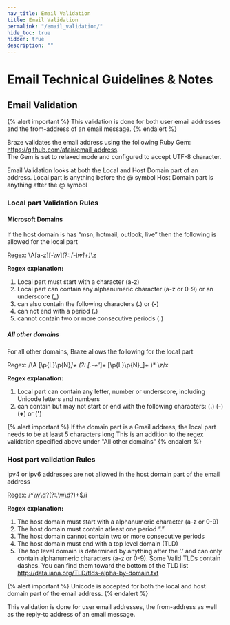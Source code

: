 ```yaml
---
nav_title: Email Validation 
title: Email Validation
permalink: "/email_validation/"
hide_toc: true
hidden: true
description: ""
---
```


# Email Technical Guidelines & Notes

## Email Validation

{% alert important %}
This validation is done for both user email addresses and the from-address of an email message.
{% endalert %}

Braze validates the email address using the following Ruby Gem: https://github.com/afair/email_address.  
The Gem is set to relaxed mode and configured to accept UTF-8 character.

Email Validation looks at both the Local and Host Domain part of an address.
Local part is anything before the @ symbol
Host Domain part is anything after the @ symbol


### Local part Validation Rules
#### Microsoft Domains
If the host domain is has “msn, hotmail, outlook, live” then the following is allowed for the local part

Regex: \A[a-z][\-\w]*(?:\.[\-\w]+)*\z

**Regex explanation:**
1. Local part must start with a character (a-z)
2. Local part can contain any alphanumeric character (a-z or 0-9) or an underscore (**_**)
3. can also contain the following characters (**.**) or (**-**)
4. can not end with a period (**.**)
5. cannot contain two or more consecutive periods (**.**)


##### All other domains
For all other domains, Braze allows the following for the local part

Regex: /\A [\p\{L}\p\{N}_]+ (?: [\.\-\+\'_]+ [\p\{L}\p\{N}_]+ )* \z/x

**Regex explanation:**
1. Local part can contain any letter, number or underscore, including Unicode letters and numbers
2. can contain but may not start or end with the following characters: (**.**) (**-**) (**+**) or (**'**)

{% alert important %}
If the domain part is a Gmail address, the local part needs to be at least 5 characters long
This is an addition to the regex validation specified above under "All other domains"
{% endalert %}


### Host part validation Rules
ipv4 or ipv6 addresses are not allowed in the host domain part of the email address

Regex: /^[\w\d](?:[\w\d-]{0,61}[\w\d])?(?:\.[\w\d](?:[\w\d-]{0,61}[\w\d])?)+$/i

**Regex explanation:**
1. The host domain must start with a alphanumeric character (a-z or 0-9)
2. The host domain must contain atleast one period “.”
3. The host domain cannot contain two or more consecutive periods
4. The host domain must end with a top level domain (TLD)
5. The top level domain is determined by anything after the ‘.’ and can only contain alphanumeric characters (a-z or 0-9).  Some Valid TLDs contain dashes. You can find them toward the bottom of the TLD list http://data.iana.org/TLD/tlds-alpha-by-domain.txt

{% alert important %}
Unicode is accepted for both the local and host domain part of the email address.
{% endalert %}

This validation is done for user email addresses, the from-address as well as the reply-to address  of an email message.
